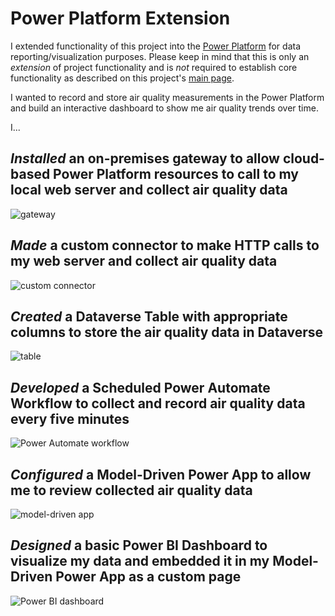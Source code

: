 # Power Platform Extension
I extended functionality of this project into the [Power Platform](https://powerplatform.microsoft.com/en-us/) for data reporting/visualization purposes. Please keep in mind that this is only an *extension* of project functionality and is *not* required to establish core functionality as described on this project's [main page](./../readme.md).

I wanted to record and store air quality measurements in the Power Platform and build an interactive dashboard to show me air quality trends over time.

I...

## *Installed* an **on-premises gateway** to allow cloud-based Power Platform resources to call to my local web server and collect air quality data
![gateway](https://i.imgur.com/09erpCQ.png)

## *Made* a **custom connector** to make HTTP calls to my web server and collect air quality data
![custom connector](https://i.imgur.com/uYe4LLs.png)

## *Created* a **Dataverse Table** with appropriate columns to store the air quality data in Dataverse
![table](https://i.imgur.com/NB3CchK.png)

## *Developed* a **Scheduled Power Automate Workflow** to collect and record air quality data every five minutes
![Power Automate workflow](https://i.imgur.com/Cd5noHV.png)

## *Configured* a **Model-Driven Power App** to allow me to review collected air quality data
![model-driven app](https://i.imgur.com/iZv3nzr.png)

## *Designed* a basic **Power BI Dashboard** to visualize my data and embedded it in my Model-Driven Power App as a **custom page**
![Power BI dashboard](https://i.imgur.com/bFQokzL.png)